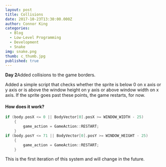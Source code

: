 ```yaml
---
layout: post
title: Collisions
date: 2017-10-23T13:30:00.000Z
author: Connor King
categories:
  - Blog
  - Low-Level Programming
  - Development
  - Snake
img: snake.png
thumb: c_thumb.jpg
published: true
---
```


<b>Day 2</b>Added collisions to the game borders.<!--more-->

Added a simple script that checks whether the sprite is below 0 on x axis or y axis or is above the window height on y axis or above window width on x axis. If the sprite goes past these points, the game restarts, for now.

#### How does it work?
```C++
if (body.posX <= 0 || BodyVector[0].posX >= WINDOW_WIDTH - 25)
	{
		game_action = GameAction::RESTART;
	}
if (body.posY <= 71 || BodyVector[0].posY >= WINDOW_HEIGHT - 25)
	{
		game_action = GameAction::RESTART;
	}
```

This is the first iteration of this system and will change in the future.

